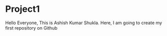 # Project1
Hello Everyone,
This is Ashish Kumar Shukla.
Here, I am going to create my first repository on Github
